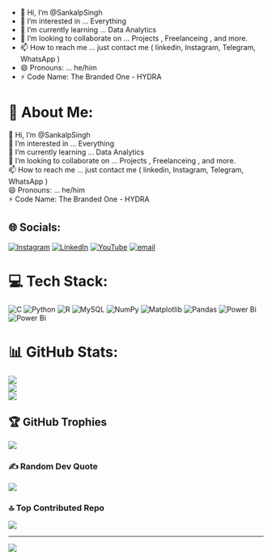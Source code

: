 - 👋 Hi, I’m @SankalpSingh
- 👀 I’m interested in ... Everything
- 🌱 I’m currently learning ... Data Analytics 
- 💞️ I’m looking to collaborate on ... Projects , Freelanceing , and more.
- 📫 How to reach me ... just contact me ( linkedin, Instagram, Telegram, WhatsApp )
- 😄 Pronouns: ... he/him 
- ⚡ Code Name: The Branded One - HYDRA
# 💫 About Me:
👋 Hi, I’m @SankalpSingh<br>👀 I’m interested in ... Everything<br>🌱 I’m currently learning ... Data Analytics<br>💞️ I’m looking to collaborate on ... Projects , Freelanceing , and more.<br>📫 How to reach me ... just contact me ( linkedin, Instagram, Telegram, WhatsApp )<br>😄 Pronouns: ... he/him<br>⚡ Code Name: The Branded One - HYDRA


## 🌐 Socials:
[![Instagram](https://img.shields.io/badge/Instagram-%23E4405F.svg?logo=Instagram&logoColor=white)](https://instagram.com/www.instagram.com/sankalpsinghranaut) [![LinkedIn](https://img.shields.io/badge/LinkedIn-%230077B5.svg?logo=linkedin&logoColor=white)](https://linkedin.com/in/www.linkedin.com/in/sankalp-singh-ranaut) [![YouTube](https://img.shields.io/badge/YouTube-%23FF0000.svg?logo=YouTube&logoColor=white)](https://youtube.com/@www.youtube.com/@TheBrandedOneOfficial) [![email](https://img.shields.io/badge/Email-D14836?logo=gmail&logoColor=white)](mailto:sankalpsinghdogra@gmail.com) 

# 💻 Tech Stack:
![C](https://img.shields.io/badge/c-%2300599C.svg?style=flat&logo=c&logoColor=white) ![Python](https://img.shields.io/badge/python-3670A0?style=flat&logo=python&logoColor=ffdd54) ![R](https://img.shields.io/badge/r-%23276DC3.svg?style=flat&logo=r&logoColor=white) ![MySQL](https://img.shields.io/badge/mysql-4479A1.svg?style=flat&logo=mysql&logoColor=white) ![NumPy](https://img.shields.io/badge/numpy-%23013243.svg?style=flat&logo=numpy&logoColor=white) ![Matplotlib](https://img.shields.io/badge/Matplotlib-%23ffffff.svg?style=flat&logo=Matplotlib&logoColor=black) ![Pandas](https://img.shields.io/badge/pandas-%23150458.svg?style=flat&logo=pandas&logoColor=white) ![Power Bi](https://img.shields.io/badge/power_bi-F2C811?style=flat&logo=powerbi&logoColor=black) ![Power Bi](https://img.shields.io/badge/power_bi-F2C811?style=flat&logo=powerbi&logoColor=black)
# 📊 GitHub Stats:
![](https://github-readme-stats.vercel.app/api?username=SankalpSinghDogra&theme=dark&hide_border=false&include_all_commits=false&count_private=false)<br/>
![](https://nirzak-streak-stats.vercel.app/?user=SankalpSinghDogra&theme=dark&hide_border=false)<br/>
![](https://github-readme-stats.vercel.app/api/top-langs/?username=SankalpSinghDogra&theme=dark&hide_border=false&include_all_commits=false&count_private=false&layout=compact)

## 🏆 GitHub Trophies
![](https://github-profile-trophy.vercel.app/?username=SankalpSinghDogra&theme=radical&no-frame=false&no-bg=false&margin-w=4)

### ✍️ Random Dev Quote
![](https://quotes-github-readme.vercel.app/api?type=vetical&theme=radical)

### 🔝 Top Contributed Repo
![](https://github-contributor-stats.vercel.app/api?username=SankalpSinghDogra&limit=5&theme=dark&combine_all_yearly_contributions=true)

---
[![](https://visitcount.itsvg.in/api?id=SankalpSinghDogra&icon=4&color=13)](https://visitcount.itsvg.in)

<!-- Proudly created with GPRM ( https://gprm.itsvg.in ) -->
<!---
SankalpSinghDogra/SankalpSinghDogra is a ✨ special ✨ repository because its `README.md` (this file) appears on your GitHub profile.
You can click the Preview link to take a look at your changes.
--->
